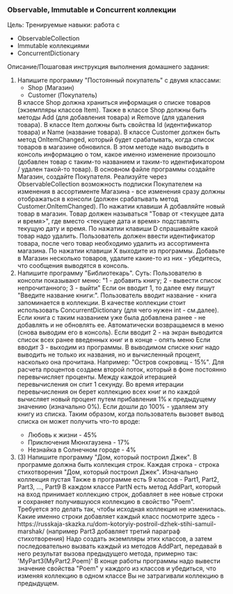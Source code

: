 <h3>Observable, Immutable и Concurrent коллекции</h3>

Цель:
Тренируемые навыки: работа с
<ul>
<li>ObservableCollection</li>
<li>Immutable коллекциями</li>
<li>ConcurrentDictionary</li>
</ul>

Описание/Пошаговая инструкция выполнения домашнего задания:
<ol>
<li>
Напишите программу "Постоянный покупатель" с двумя классами:
<ul>
<li>Shop (Магазин)</li>
<li>Customer (Покупатель)</li>
</ul>
В классе Shop должна храниться информация о списке товаров (экземпляры классов Item). Также в классе Shop должны быть методы Add (для добавления товара) и Remove (для удаления товара).
В классе Item должны быть свойства Id (идентификатор товара) и Name (название товара).
В классе Customer должен быть метод OnItemChanged, который будет срабатывать, когда список товаров в магазине обновился. В этом методе надо выводить в консоль информацию о том, какое именно изменение произошло (добавлен товар с таким-то названием и таким-то идентификатором / удален такой-то товар).
В основном файле программы создайте Магазин, создайте Покупателя. Реализуйте через ObservableCollection возможность подписки Покупателем на изменения в ассортименте Магазина - все изменения сразу должны отображаться в консоли (должен срабатывать метод Customer.OnItemChanged).
По нажатии клавиши A добавляйте новый товар в магазин. Товар должен называться "Товар от <текущее дата и время>", где вместо <текущее дата и время> подставлять текущую дату и время.
По нажатии клавиши D спрашивайте какой товар надо удалить. Пользователь должен ввести идентификатор товара, после чего товар необходимо удалить из ассортимента магазина.
По нажатии клавиши X выходите из программы.
Добавьте в Магазин несколько товаров, удалите какие-то из них - убедитесь, что сообщения выводятся в консоль.
</li>
<li>
Напишите программу "Библиотекарь". Суть:
Пользователю в консоли показывают меню: "1 - добавить книгу; 2 - вывести список непрочитанного; 3 - выйти"
Если он вводит 1, то далее ему пишут "Введите название книги:". Пользователь вводит название - книга запоминается в коллекции. В качестве коллекции стоит использовать ConcurrentDictionary<string, int> (для чего нужен int - см.далее). Если книга с таким названием уже была добавлена ранее - не добавлять и не обновлять ее. Автоматически возвращаемся в меню (снова выводим его в консоль).
Если вводит 2 - на экран выводится список всех ранее введенных книг и в конце - опять меню
Если вводит 3 - выходим из программы.
В выводимом списке книг надо выводить не только их названия, но и вычисленный процент, насколько она прочитана. Например: "Остров сокровищ - 15%".
Для расчета процентов создаем второй поток, который в фоне постоянно перевычисляет проценты. Между каждой итерацией перевычисления он спит 1 секунду. Во время итерации перевычисления он берет коллекцию всех книг и по каждой вычисляет новый процент путем прибавления 1% к предыдущему значению (изначально 0%). Если дошли до 100% - удаляем эту книгу из списка.
Таким образом, когда пользователь вызовет вывод списка он может получить что-то вроде:
<ul>
<li>Любовь к жизни - 45%</li>
<li>Приключения Мюнхгаузена - 17%</li>
<li>Незнайка в Солнечном городе - 4%</li>
</ul>
</li>
<li>
(3) Напишите программу "Дом, который построил Джек".
В программе должна быть коллекция строк. Каждая строка - строка стихотворения "Дом, который построил Джек".
Изначально коллекция пустая
Также в программе есть 9 классов - Part1, Part2, Part3, ..., Part9
В каждом классе PartN есть метод AddPart, который на вход принимает коллекцию строк, добавляет в нее новые строки и сохраняет получившуюся коллекцию в свойство "Poem". Требуется это делать так, чтобы исходная коллекция не изменилась. Какие именно строки добавляет каждый класс посмотрите здесь - https://russkaja-skazka.ru/dom-kotoryiy-postroil-dzhek-stihi-samuil-marshak/ (например Part3 добавляет третий параграф стихотворения)
Надо создать экземпляры этих классов, а затем последовательно вызвать каждый из методов AddPart, передавай в него результат вызова предыдущего метода, примерно так: 'MyPart3(MyPart2.Poem)'
В конце работы программы надо вывести значение свойства "Poem" у каждого из классов и убедиться, что изменяя коллекцию в одном классе Вы не затрагивали коллекцию в предыдущем.
</li>
</ol>
